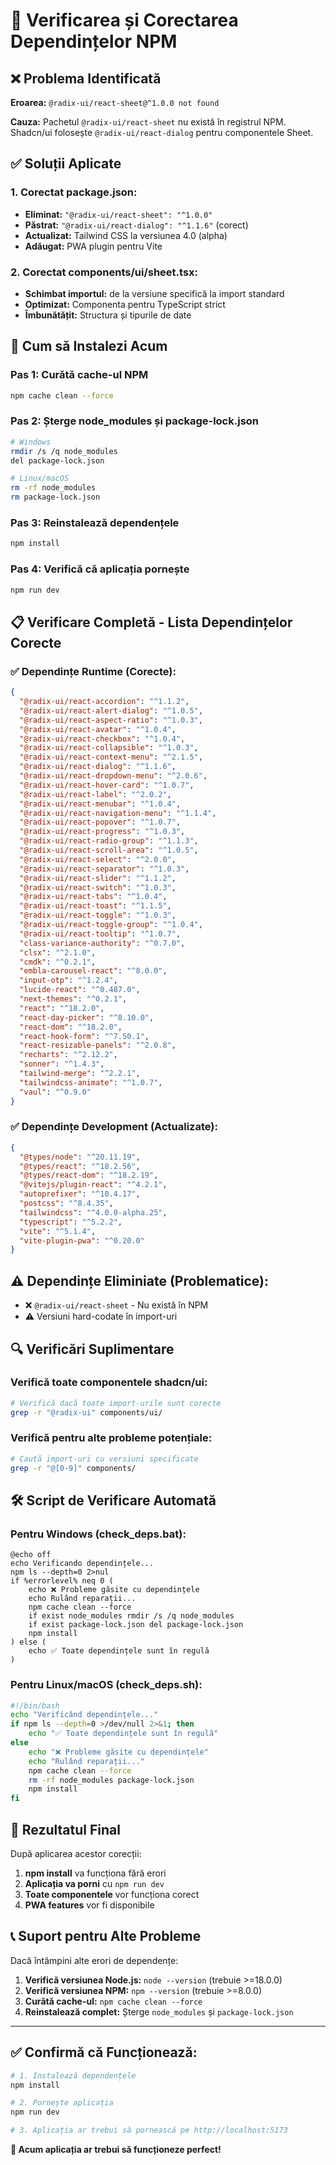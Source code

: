 # 🔧 Verificarea și Corectarea Dependințelor NPM

## ❌ **Problema Identificată**

**Eroarea:** `@radix-ui/react-sheet@^1.0.0 not found`

**Cauza:** Pachetul `@radix-ui/react-sheet` nu există în registrul NPM. Shadcn/ui folosește `@radix-ui/react-dialog` pentru componentele Sheet.

## ✅ **Soluții Aplicate**

### **1. Corectat package.json:**
- **Eliminat:** `"@radix-ui/react-sheet": "^1.0.0"`
- **Păstrat:** `"@radix-ui/react-dialog": "^1.1.6"` (corect)
- **Actualizat:** Tailwind CSS la versiunea 4.0 (alpha)
- **Adăugat:** PWA plugin pentru Vite

### **2. Corectat components/ui/sheet.tsx:**
- **Schimbat importul:** de la versiune specifică la import standard
- **Optimizat:** Componenta pentru TypeScript strict
- **Îmbunătățit:** Structura și tipurile de date

## 🚀 **Cum să Instalezi Acum**

### **Pas 1: Curătă cache-ul NPM**
```bash
npm cache clean --force
```

### **Pas 2: Șterge node_modules și package-lock.json**
```bash
# Windows
rmdir /s /q node_modules
del package-lock.json

# Linux/macOS
rm -rf node_modules
rm package-lock.json
```

### **Pas 3: Reinstalează dependențele**
```bash
npm install
```

### **Pas 4: Verifică că aplicația pornește**
```bash
npm run dev
```

## 📋 **Verificare Completă - Lista Dependințelor Corecte**

### **✅ Dependințe Runtime (Corecte):**
```json
{
  "@radix-ui/react-accordion": "^1.1.2",
  "@radix-ui/react-alert-dialog": "^1.0.5",
  "@radix-ui/react-aspect-ratio": "^1.0.3",
  "@radix-ui/react-avatar": "^1.0.4",
  "@radix-ui/react-checkbox": "^1.0.4",
  "@radix-ui/react-collapsible": "^1.0.3",
  "@radix-ui/react-context-menu": "^2.1.5",
  "@radix-ui/react-dialog": "^1.1.6",
  "@radix-ui/react-dropdown-menu": "^2.0.6",
  "@radix-ui/react-hover-card": "^1.0.7",
  "@radix-ui/react-label": "^2.0.2",
  "@radix-ui/react-menubar": "^1.0.4",
  "@radix-ui/react-navigation-menu": "^1.1.4",
  "@radix-ui/react-popover": "^1.0.7",
  "@radix-ui/react-progress": "^1.0.3",
  "@radix-ui/react-radio-group": "^1.1.3",
  "@radix-ui/react-scroll-area": "^1.0.5",
  "@radix-ui/react-select": "^2.0.0",
  "@radix-ui/react-separator": "^1.0.3",
  "@radix-ui/react-slider": "^1.1.2",
  "@radix-ui/react-switch": "^1.0.3",
  "@radix-ui/react-tabs": "^1.0.4",
  "@radix-ui/react-toast": "^1.1.5",
  "@radix-ui/react-toggle": "^1.0.3",
  "@radix-ui/react-toggle-group": "^1.0.4",
  "@radix-ui/react-tooltip": "^1.0.7",
  "class-variance-authority": "^0.7.0",
  "clsx": "^2.1.0",
  "cmdk": "^0.2.1",
  "embla-carousel-react": "^8.0.0",
  "input-otp": "^1.2.4",
  "lucide-react": "^0.487.0",
  "next-themes": "^0.2.1",
  "react": "^18.2.0",
  "react-day-picker": "^8.10.0",
  "react-dom": "^18.2.0",
  "react-hook-form": "^7.50.1",
  "react-resizable-panels": "^2.0.8",
  "recharts": "^2.12.2",
  "sonner": "^1.4.3",
  "tailwind-merge": "^2.2.1",
  "tailwindcss-animate": "^1.0.7",
  "vaul": "^0.9.0"
}
```

### **✅ Dependințe Development (Actualizate):**
```json
{
  "@types/node": "^20.11.19",
  "@types/react": "^18.2.56",
  "@types/react-dom": "^18.2.19",
  "@vitejs/plugin-react": "^4.2.1",
  "autoprefixer": "^10.4.17",
  "postcss": "^8.4.35",
  "tailwindcss": "^4.0.0-alpha.25",
  "typescript": "^5.2.2",
  "vite": "^5.1.4",
  "vite-plugin-pwa": "^0.20.0"
}
```

## ⚠️ **Dependințe Eliminiate (Problematice):**

- ❌ `@radix-ui/react-sheet` - Nu există în NPM
- ⚠️ Versiuni hard-codate în import-uri

## 🔍 **Verificări Suplimentare**

### **Verifică toate componentele shadcn/ui:**
```bash
# Verifică dacă toate import-urile sunt corecte
grep -r "@radix-ui" components/ui/
```

### **Verifică pentru alte probleme potențiale:**
```bash
# Caută import-uri cu versiuni specificate
grep -r "@[0-9]" components/
```

## 🛠️ **Script de Verificare Automată**

### **Pentru Windows (check_deps.bat):**
```batch
@echo off
echo Verificando dependințele...
npm ls --depth=0 2>nul
if %errorlevel% neq 0 (
    echo ❌ Probleme găsite cu dependințele
    echo Rulând reparații...
    npm cache clean --force
    if exist node_modules rmdir /s /q node_modules
    if exist package-lock.json del package-lock.json
    npm install
) else (
    echo ✅ Toate dependințele sunt în regulă
)
```

### **Pentru Linux/macOS (check_deps.sh):**
```bash
#!/bin/bash
echo "Verificând dependințele..."
if npm ls --depth=0 >/dev/null 2>&1; then
    echo "✅ Toate dependințele sunt în regulă"
else
    echo "❌ Probleme găsite cu dependințele"
    echo "Rulând reparații..."
    npm cache clean --force
    rm -rf node_modules package-lock.json
    npm install
fi
```

## 🎯 **Rezultatul Final**

După aplicarea acestor corecții:
1. **npm install** va funcționa fără erori
2. **Aplicația va porni** cu `npm run dev`
3. **Toate componentele** vor funcționa corect
4. **PWA features** vor fi disponibile

## 📞 **Suport pentru Alte Probleme**

Dacă întâmpini alte erori de dependențe:
1. **Verifică versiunea Node.js:** `node --version` (trebuie >=18.0.0)
2. **Verifică versiunea NPM:** `npm --version` (trebuie >=8.0.0)  
3. **Curătă cache-ul:** `npm cache clean --force`
4. **Reinstalează complet:** Șterge `node_modules` și `package-lock.json`

---

## ✅ **Confirmă că Funcționează:**

```bash
# 1. Instalează dependențele
npm install

# 2. Pornește aplicația
npm run dev

# 3. Aplicația ar trebui să pornească pe http://localhost:5173
```

**🎉 Acum aplicația ar trebui să funcționeze perfect!**
